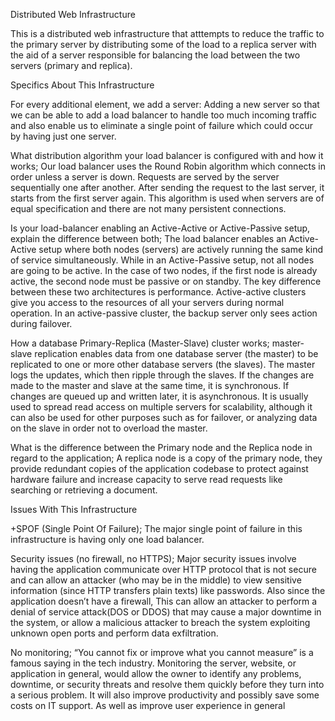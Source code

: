 Distributed Web Infrastructure

This is a distributed web infrastructure that atttempts to reduce the traffic to the primary server by distributing some of the load to a replica server with the aid of a server responsible for balancing the load between the two servers (primary and replica).

Specifics About This Infrastructure

For every additional element, we add a server: Adding a new server so that we can be able to add a load balancer to handle too much incoming traffic and also enable us to eliminate a single point of failure which could occur by having just one server.

What distribution algorithm your load balancer is configured with and how it works; Our load balancer uses the Round Robin algorithm which connects in order unless a server is down. Requests are served by the server sequentially one after another. After sending the request to the last server, it starts from the first server again. This algorithm is used when servers are of equal specification and there are not many persistent connections.

Is your load-balancer enabling an Active-Active or Active-Passive setup, explain the difference between both; The load balancer enables an Active-Active setup where both nodes (servers) are actively running the same kind of service simultaneously. While in an Active-Passive setup, not all nodes are going to be active. In the case of two nodes, if the first node is already active, the second node must be passive or on standby. The key difference between these two architectures is performance. Active-active clusters give you access to the resources of all your servers during normal operation. In an active-passive cluster, the backup server only sees action during failover.

How a database Primary-Replica (Master-Slave) cluster works; master-slave replication enables data from one database server (the master) to be replicated to one or more other database servers (the slaves). The master logs the updates, which then ripple through the slaves. If the changes are made to the master and slave at the same time, it is synchronous. If changes are queued up and written later, it is asynchronous. It is usually used to spread read access on multiple servers for scalability, although it can also be used for other purposes such as for failover, or analyzing data on the slave in order not to overload the master.

What is the difference between the Primary node and the Replica node in regard to the application; A replica node is a copy of the primary node, they provide redundant copies of the application codebase to protect against hardware failure and increase capacity to serve read requests like searching or retrieving a document.

Issues With This Infrastructure

+SPOF (Single Point Of Failure); The major single point of failure in this infrastructure is having only one load balancer.

Security issues (no firewall, no HTTPS); Major security issues involve having the application communicate over HTTP protocol that is not secure and can allow an attacker (who may be in the middle) to view sensitive information (since HTTP transfers plain texts) like passwords. Also since the application doesn’t have a firewall, This can allow an attacker to perform a denial of service attack(DOS or DDOS) that may cause a major downtime in the system, or allow a malicious attacker to breach the system exploiting unknown open ports and perform data exfiltration.

No monitoring; “You cannot fix or improve what you cannot measure” is a famous saying in the tech industry. Monitoring the server, website, or application in general, would allow the owner to identify any problems, downtime, or security threats and resolve them quickly before they turn into a serious problem. It will also improve productivity and possibly save some costs on IT support. As well as improve user experience in general

